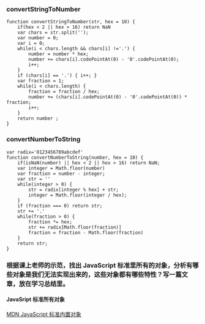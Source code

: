 ### convertStringToNumber
```
function convertStringToNumber(str, hex = 10) {
    if(hex < 2 || hex > 16) return NaN
    var chars = str.split('');
    var number = 0;
    var i = 0;
    while(i < chars.length && chars[i] !='.') {
        number = number * hex;
        number += chars[i].codePointAt(0) - '0'.codePointAt(0);
        i++;
    }
    if (chars[i] == '.') { i++; }
    var fraction = 1;
    while(i < chars.length) { 
        fraction = fraction / hex;
        number += (chars[i].codePointAt(0) - '0'.codePointAt(0)) * fraction;
        i++;
    }
    return number ;
}
```
### convertNumberToString
```
var radix='0123456789abcdef'
function convertNumberToString(number, hex = 10) {
    if(isNaN(number) || hex < 2 || hex > 16) return NaN;
    var integer = Math.floor(number)
    var fraction = number - integer;
    var str = ''
    while(integer > 0) {
        str = radix[integer % hex] + str;
        integer = Math.floor(integer / hex);
    }
    if (fraction === 0) return str;
    str += '.'
    while(fraction > 0) {
        fraction *= hex;
        str += radix[Math.floor(fraction)]
        fraction = fraction - Math.floor(fraction)
    }
    return str;
}

```
### 根据课上老师的示范，找出 JavaScript 标准里所有的对象，分析有哪些对象是我们无法实现出来的，这些对象都有哪些特性？写一篇文章，放在学习总结里。

#### JavaSript 标准所有对象
[MDN JavaScript 标准内置对象](https://developer.mozilla.org/zh-CN/docs/Web/JavaScript/Reference/Global_Objects)

